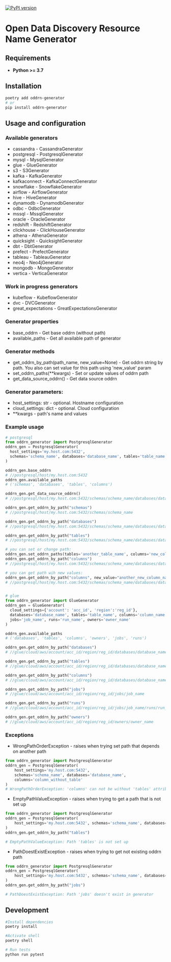 [![PyPI version](https://badge.fury.io/py/oddrn-generator.svg)](https://badge.fury.io/py/oddrn-generator)
# Open Data Discovery Resource Name Generator
## Requirements
* __Python >= 3.7__
## Installation
```bash
poetry add oddrn-generator
# or
pip install oddrn-generator
```

## Usage and configuration
### Available generators
* cassandra - CassandraGenerator
* postgresql - PostgresqlGenerator
* mysql - MysqlGenerator
* glue - GlueGenerator
* s3 - S3Generator
* kafka - KafkaGenerator
* kafkaconnect - KafkaConnectGenerator
* snowflake - SnowflakeGenerator
* airflow - AirflowGenerator
* hive - HiveGenerator
* dynamodb - DynamodbGenerator
* odbc - OdbcGenerator
* mssql - MssqlGenerator
* oracle - OracleGenerator
* redshift - RedshiftGenerator
* clickhouse - ClickHouseGenerator
* athena - AthenaGenerator
* quicksight - QuicksightGenerator
* dbt - DbtGenerator
* prefect - PrefectGenerator
* tableau - TableauGenerator
* neo4j - Neo4jGenerator
* mongodb - MongoGenerator
* vertica - VerticaGenerator
### Work in progress generators
* kubeflow - KubeflowGenerator
* dvc - DVCGenerator
* great_expectations - GreatExpectationsGenerator

### Generator properties
* base_oddrn - Get base oddrn (without path)
* available_paths - Get all available path of generator 

### Generator methods
* get_oddrn_by_path(path_name, new_value=None) - Get oddrn string by path. You also can set value for this path using 'new_value' param
* set_oddrn_paths(**kwargs) - Set or update values of oddrn path
* get_data_source_oddrn() - Get data source oddrn 

### Generator parameters:
* host_settings: str - optional. Hostname configuration
* cloud_settings: dict - optional.  Cloud configuration
* **kwargs - path's name and values

### Example usage
```python
# postgresql
from oddrn_generator import PostgresqlGenerator
oddrn_gen = PostgresqlGenerator(
  host_settings='my.host.com:5432', 
  schemas='schema_name', databases='database_name', tables='table_name'
)

oddrn_gen.base_oddrn
# //postgresql/host/my.host.com:5432
oddrn_gen.available_paths
# ('schemas', 'databases', 'tables', 'columns')

oddrn_gen.get_data_source_oddrn()
# //postgresql/host/my.host.com:5432/schemas/schema_name/databases/database_name

oddrn_gen.get_oddrn_by_path("schemas")
# //postgresql/host/my.host.com:5432/schemas/schema_name

oddrn_gen.get_oddrn_by_path("databases")
# //postgresql/host/my.host.com:5432/schemas/schema_name/databases/database_name

oddrn_gen.get_oddrn_by_path("tables")
# //postgresql/host/my.host.com:5432/schemas/schema_name/databases/database_name/tables/table_name

# you can set or change path:
oddrn_gen.set_oddrn_paths(tables='another_table_name', columns='new_column_name')
oddrn_gen.get_oddrn_by_path("columns")
# //postgresql/host/my.host.com:5432/schemas/schema_name/databases/database_name/tables/another_table_name/columns/new_column_name

# you can get path wih new values:
oddrn_gen.get_oddrn_by_path("columns", new_value="another_new_column_name")
# //postgresql/host/my.host.com:5432/schemas/schema_name/databases/database_name/tables/another_table_name/columns/another_new_column_name


# glue
from oddrn_generator import GlueGenerator
oddrn_gen = GlueGenerator(
  cloud_settings={'account': 'acc_id', 'region':'reg_id'}, 
  databases='database_name', tables='table_name', columns='column_name', 
  jobs='job_name', runs='run_name', owners='owner_name'
)

oddrn_gen.available_paths
# ('databases', 'tables', 'columns', 'owners', 'jobs', 'runs')

oddrn_gen.get_oddrn_by_path("databases")
# //glue/cloud/aws/account/acc_id/region/reg_id/databases/database_name

oddrn_gen.get_oddrn_by_path("tables")
# //glue/cloud/aws/account/acc_id/region/reg_id/databases/database_name/tables/table_name'

oddrn_gen.get_oddrn_by_path("columns")
# //glue/cloud/aws/account/acc_id/region/reg_id/databases/database_name/tables/table_name/columns/column_name

oddrn_gen.get_oddrn_by_path("jobs")
# //glue/cloud/aws/account/acc_id/region/reg_id/jobs/job_name

oddrn_gen.get_oddrn_by_path("runs")
# //glue/cloud/aws/account/acc_id/region/reg_id/jobs/job_name/runs/run_name

oddrn_gen.get_oddrn_by_path("owners")
# //glue/cloud/aws/account/acc_id/region/reg_id/owners/owner_name

```

### Exceptions
* WrongPathOrderException - raises when trying set path that depends on another path
```python
from oddrn_generator import PostgresqlGenerator
oddrn_gen = PostgresqlGenerator(
    host_settings='my.host.com:5432', 
    schemas='schema_name', databases='database_name',
    columns='column_without_table'
)
# WrongPathOrderException: 'columns' can not be without 'tables' attribute
```
* EmptyPathValueException - raises when trying to get a path that is not set up
```python
from oddrn_generator import PostgresqlGenerator
oddrn_gen = PostgresqlGenerator(
    host_settings='my.host.com:5432', schemas='schema_name', databases='database_name',
)
oddrn_gen.get_oddrn_by_path("tables")

# EmptyPathValueException: Path 'tables' is not set up
```
* PathDoestExistException - raises when trying to get not existing oddrn path
```python
from oddrn_generator import PostgresqlGenerator
oddrn_gen = PostgresqlGenerator(
    host_settings='my.host.com:5432', schemas='schema_name', databases='database_name',
)
oddrn_gen.get_oddrn_by_path("jobs")

# PathDoestExistException: Path 'jobs' doesn't exist in generator
```

## Development
```bash
#Install dependencies
poetry install

#Activate shell
poetry shell

# Run tests
python run pytest
```

